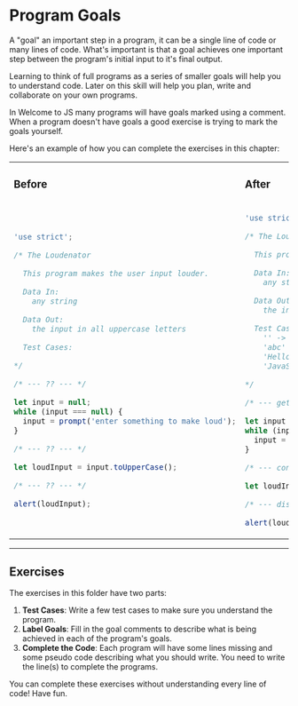 # Program Goals

A "goal" an important step in a program, it can be a single line of code or many
lines of code. What's important is that a goal achieves one important step
between the program's initial input to it's final output.

Learning to think of full programs as a series of smaller goals will help you to
understand code. Later on this skill will help you plan, write and collaborate
on your own programs.

In Welcome to JS many programs will have goals marked using a comment. When a
program doesn't have goals a good exercise is trying to mark the goals yourself.

Here's an example of how you can complete the exercises in this chapter:

<table>

<tr>
<td>

### Before

</td>
<td>

### After

</td>
</tr>

<tr>
<td>

```js
'use strict';

/* The Loudenator

  This program makes the user input louder.

  Data In:
    any string

  Data Out:
    the input in all uppercase letters

  Test Cases:

*/

/* --- ?? --- */

let input = null;
while (input === null) {
  input = prompt('enter something to make loud');
}

/* --- ?? --- */

let loudInput = input.toUpperCase();

/* --- ?? --- */

alert(loudInput);
```

</td>
<td>

```js
'use strict';

/* The Loudenator

  This program makes the user input louder.

  Data In:
    any string

  Data Out:
    the input in all uppercase letters

  Test Cases:
    '' -> ''
    'abc' -> 'ABC'
    'Hello Jon' -> 'HELLO JON'
    'JavaScript' -> 'JAVASCRIPT'

*/

/* --- get a string from the user --- */

let input = null;
while (input === null) {
  input = prompt('enter something to make loud');
}

/* --- convert all the letters to uppercase --- */

let loudInput = input.toUpperCase();

/* --- display the loud string for the user --- */

alert(loudInput);
```

</td>
</tr>
</table>

---

## Exercises

The exercises in this folder have two parts:

1. **Test Cases**: Write a few test cases to make sure you understand the
   program.
1. **Label Goals**: Fill in the goal comments to describe what is being achieved
   in each of the program's goals.
1. **Complete the Code**: Each program will have some lines missing and some
   pseudo code describing what you should write. You need to write the line(s)
   to complete the programs.

You can complete these exercises without understanding every line of code! Have
fun.

